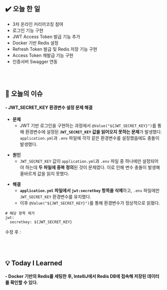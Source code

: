 <h2 id="✔️-오늘-한-일">✔️ 오늘 한 일</h2>
<ul>
<li>3차 온라인 커리어코칭 참여</li>
<li>로그인 기능 구현</li>
<li>JWT Access Token 발급 기능 추가</li>
<li>Docker 기반 Redis 설정</li>
<li>Refresh Token 발급 및 Redis 저장 기능 구현</li>
<li>Access Token 재발급 기능 구현</li>
<li>인증서버 Swagger 연동</li>
</ul>
<br />
<br />

<h2 id="👀-오늘의-이슈">👀 오늘의 이슈</h2>
<h4 id="--jwt_secret_key-환경변수-설정-문제-해결">- JWT_SECRET_KEY 환경변수 설정 문제 해결</h4>
<ul>
<li><strong>문제</strong><ul>
<li>JWT 기반 로그인을 구현하는 과정에서 <code>@Value(&quot;${JWT_SECRET_KEY}&quot;)</code>를 통해 환경변수에 설정된 <strong><code>JWT_SECRET_KEY</code> 값을 읽어오지 못하는 문제</strong>가 발생했다. <code>application.yml</code>과 <code>.env</code> 파일에 각각 같은 환경변수를 설정했음에도 충돌이 발생했다.</li>
</ul>
</li>
</ul>
<ul>
<li><strong>원인</strong><ul>
<li><code>JWT_SECRET_KEY</code> 값이 <code>application.yml</code>과 <code>.env</code> 파일 중 하나에만 설정되어야 하는데 <strong>두 파일에 중복 정의</strong>된 것이 문제였다. 이로 인해 변수 충돌이 발생해 올바르게 값을 읽지 못했다.</li>
</ul>
</li>
</ul>
<ul>
<li><strong>해결</strong><ul>
<li><strong><code>application.yml</code> 파일에서 <code>jwt:secretkey</code> 항목을 삭제</strong>하고, <code>.env</code> 파일에만 <code>JWT_SECRET_KEY</code> 환경변수를 유지했다.</li>
<li>이후 <code>@Value(&quot;${JWT_SECRET_KEY}&quot;)</code>를 통해 환경변수가 정상적으로 읽혔다.</li>
</ul>
</li>
</ul>
<pre><code class="language-yml"># 해당 항목 제거
jwt:
  secretkey: ${JWT_SECRET_KEY}</code></pre>
<p>수정 후 :
<img alt="" src="https://velog.velcdn.com/images/ryuneng2/post/c6a9239f-a65d-4ecb-b9b8-796d9f75e995/image.png" /></p>
<br />
<br />

<h2 id="💡-today-i-learned">💡 Today I Learned</h2>
<h4 id="--docker-기반의-redis를-세팅한-후-intellij에서-redis-db에-접속해-저장된-데이터를-확인할-수-있다">- Docker 기반의 Redis를 세팅한 후, IntelliJ에서 Redis DB에 접속해 저장된 데이터를 확인할 수 있다.</h4>